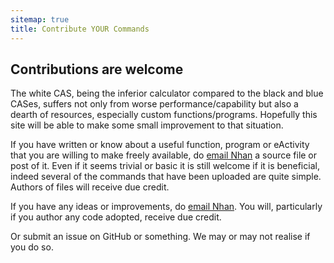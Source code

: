 ```yaml
---
sitemap: true
title: Contribute YOUR Commands
---
```


## Contributions are welcome

The white CAS, being the inferior calculator compared to the black and blue CASes, suffers not only from worse performance/capability but also a dearth of resources, especially custom functions/programs. Hopefully this site will be able to make some small improvement to that situation.

If you have written or know about a useful function, program or eActivity that you are willing to make freely available, do [email Nhan](mailto:nhtnhanbn@gmail.com) a source file or post of it. Even if it seems trivial or basic it is still welcome if it is beneficial, indeed several of the commands that have been uploaded are quite simple. Authors of files will receive due credit.

If you have any ideas or improvements, do [email Nhan](mailto:nhtnhanbn@gmail.com). You will, particularly if you author any code adopted, receive due credit.

Or submit an issue on GitHub or something. We may or may not realise if you do so.